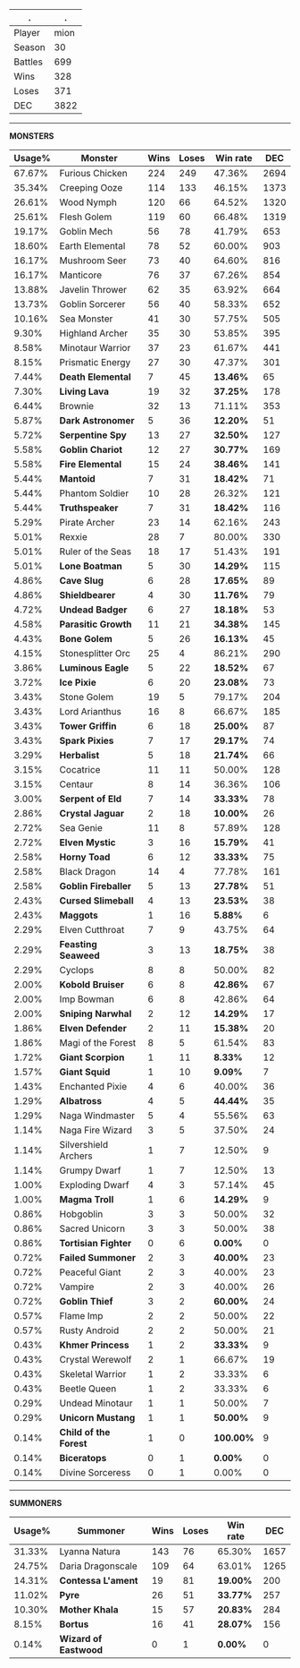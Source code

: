 .|.
|-|-
Player|mion
Season|30
Battles|699
Wins|328
Loses|371
DEC|3822

---
**MONSTERS**

Usage%|Monster|Wins|Loses|Win rate|DEC|
-|-|-|-|-|-|
67.67%|Furious Chicken|224|249|47.36%|2694|
35.34%|Creeping Ooze|114|133|46.15%|1373|
26.61%|Wood Nymph|120|66|64.52%|1320|
25.61%|Flesh Golem|119|60|66.48%|1319|
19.17%|Goblin Mech|56|78|41.79%|653|
18.60%|Earth Elemental|78|52|60.00%|903|
16.17%|Mushroom Seer|73|40|64.60%|816|
16.17%|Manticore|76|37|67.26%|854|
13.88%|Javelin Thrower|62|35|63.92%|664|
13.73%|Goblin Sorcerer|56|40|58.33%|652|
10.16%|Sea Monster|41|30|57.75%|505|
9.30%|Highland Archer|35|30|53.85%|395|
8.58%|Minotaur Warrior|37|23|61.67%|441|
8.15%|Prismatic Energy|27|30|47.37%|301|
7.44%|**Death Elemental**|7|45|**13.46%**|65|
7.30%|**Living Lava**|19|32|**37.25%**|178|
6.44%|Brownie|32|13|71.11%|353|
5.87%|**Dark Astronomer**|5|36|**12.20%**|51|
5.72%|**Serpentine Spy**|13|27|**32.50%**|127|
5.58%|**Goblin Chariot**|12|27|**30.77%**|169|
5.58%|**Fire Elemental**|15|24|**38.46%**|141|
5.44%|**Mantoid**|7|31|**18.42%**|71|
5.44%|Phantom Soldier|10|28|26.32%|121|
5.44%|**Truthspeaker**|7|31|**18.42%**|116|
5.29%|Pirate Archer|23|14|62.16%|243|
5.01%|Rexxie|28|7|80.00%|330|
5.01%|Ruler of the Seas|18|17|51.43%|191|
5.01%|**Lone Boatman**|5|30|**14.29%**|115|
4.86%|**Cave Slug**|6|28|**17.65%**|89|
4.86%|**Shieldbearer**|4|30|**11.76%**|79|
4.72%|**Undead Badger**|6|27|**18.18%**|53|
4.58%|**Parasitic Growth**|11|21|**34.38%**|145|
4.43%|**Bone Golem**|5|26|**16.13%**|45|
4.15%|Stonesplitter Orc|25|4|86.21%|290|
3.86%|**Luminous Eagle**|5|22|**18.52%**|67|
3.72%|**Ice Pixie**|6|20|**23.08%**|73|
3.43%|Stone Golem|19|5|79.17%|204|
3.43%|Lord Arianthus|16|8|66.67%|185|
3.43%|**Tower Griffin**|6|18|**25.00%**|87|
3.43%|**Spark Pixies**|7|17|**29.17%**|74|
3.29%|**Herbalist**|5|18|**21.74%**|66|
3.15%|Cocatrice|11|11|50.00%|128|
3.15%|Centaur|8|14|36.36%|106|
3.00%|**Serpent of Eld**|7|14|**33.33%**|78|
2.86%|**Crystal Jaguar**|2|18|**10.00%**|26|
2.72%|Sea Genie|11|8|57.89%|128|
2.72%|**Elven Mystic**|3|16|**15.79%**|41|
2.58%|**Horny Toad**|6|12|**33.33%**|75|
2.58%|Black Dragon|14|4|77.78%|161|
2.58%|**Goblin Fireballer**|5|13|**27.78%**|51|
2.43%|**Cursed Slimeball**|4|13|**23.53%**|38|
2.43%|**Maggots**|1|16|**5.88%**|6|
2.29%|Elven Cutthroat|7|9|43.75%|64|
2.29%|**Feasting Seaweed**|3|13|**18.75%**|38|
2.29%|Cyclops|8|8|50.00%|82|
2.00%|**Kobold Bruiser**|6|8|**42.86%**|67|
2.00%|Imp Bowman|6|8|42.86%|64|
2.00%|**Sniping Narwhal**|2|12|**14.29%**|17|
1.86%|**Elven Defender**|2|11|**15.38%**|20|
1.86%|Magi of the Forest|8|5|61.54%|83|
1.72%|**Giant Scorpion**|1|11|**8.33%**|12|
1.57%|**Giant Squid**|1|10|**9.09%**|7|
1.43%|Enchanted Pixie|4|6|40.00%|36|
1.29%|**Albatross**|4|5|**44.44%**|35|
1.29%|Naga Windmaster|5|4|55.56%|63|
1.14%|Naga Fire Wizard|3|5|37.50%|24|
1.14%|Silvershield Archers|1|7|12.50%|9|
1.14%|Grumpy Dwarf|1|7|12.50%|13|
1.00%|Exploding Dwarf|4|3|57.14%|45|
1.00%|**Magma Troll**|1|6|**14.29%**|9|
0.86%|Hobgoblin|3|3|50.00%|32|
0.86%|Sacred Unicorn|3|3|50.00%|38|
0.86%|**Tortisian Fighter**|0|6|**0.00%**|0|
0.72%|**Failed Summoner**|2|3|**40.00%**|23|
0.72%|Peaceful Giant|2|3|40.00%|23|
0.72%|Vampire|2|3|40.00%|26|
0.72%|**Goblin Thief**|3|2|**60.00%**|24|
0.57%|Flame Imp|2|2|50.00%|22|
0.57%|Rusty Android|2|2|50.00%|21|
0.43%|**Khmer Princess**|1|2|**33.33%**|9|
0.43%|Crystal Werewolf|2|1|66.67%|19|
0.43%|Skeletal Warrior|1|2|33.33%|6|
0.43%|Beetle Queen|1|2|33.33%|6|
0.29%|Undead Minotaur|1|1|50.00%|7|
0.29%|**Unicorn Mustang**|1|1|**50.00%**|9|
0.14%|**Child of the Forest**|1|0|**100.00%**|9|
0.14%|**Biceratops**|0|1|**0.00%**|0|
0.14%|Divine Sorceress|0|1|0.00%|0|

---
**SUMMONERS**

Usage%|Summoner|Wins|Loses|Win rate|DEC|
-|-|-|-|-|-|
31.33%|Lyanna Natura|143|76|65.30%|1657|
24.75%|Daria Dragonscale|109|64|63.01%|1265|
14.31%|**Contessa L'ament**|19|81|**19.00%**|200|
11.02%|**Pyre**|26|51|**33.77%**|257|
10.30%|**Mother Khala**|15|57|**20.83%**|284|
8.15%|**Bortus**|16|41|**28.07%**|156|
0.14%|**Wizard of Eastwood**|0|1|**0.00%**|0|
